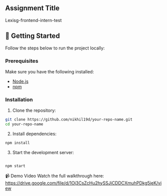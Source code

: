## Assignment Title

Lexisg-frontend-intern-test

## 🚀 Getting Started

Follow the steps below to run the project locally:

### Prerequisites

Make sure you have the following installed:

- [Node.js](https://nodejs.org/)
- [npm](https://www.npmjs.com/)

### Installation

1. Clone the repository:

```bash
git clone https://github.com/nikhil19d/your-repo-name.git
cd your-repo-name
```

2. Install dependencies:
```bash
npm install
```

3. Start the development server:
```bash

npm start
```

📹 Demo Video
  Watch the full walkthrough here: https://drive.google.com/file/d/1Oj3CsZcHu2hySSJiCDDCXmuhPDkg5jeK/view

